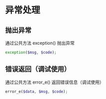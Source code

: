 # 异常处理

## 抛出异常

通过公共方法 exception() 抛出异常

```php
exception($msg, $code);
```

## 错误返回（调试使用）

通过公共方法 error_e() 返回错误信息（调试使用）

```php
error_e($data, $msg, $code);
```

